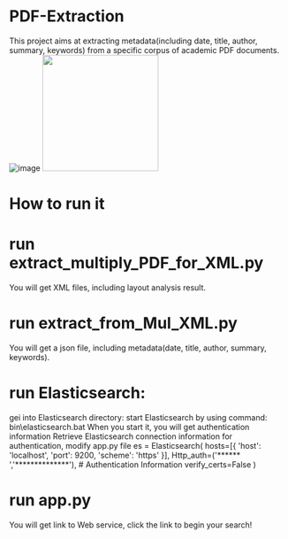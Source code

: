 # PDF-Extraction
This project aims at extracting metadata(including date, title, author, summary, keywords) from a specific corpus of academic PDF documents. 
![image](https://github.com/user-attachments/assets/80a05ae8-54fb-4649-8467-3b239d3a74dd)
<img src="https://github.com/user-attachments/assets/80a05ae8-54fb-4649-8467-3b239d3a74dd" width="210px">

# How to run it
# run extract_multiply_PDF_for_XML.py
You will get XML files, including layout analysis result.

# run extract_from_Mul_XML.py
You will get a json file, including metadata(date, title, author, summary, keywords).

# run Elasticsearch:
gei into Elasticsearch directory:
start Elasticsearch by using command: bin\elasticsearch.bat
When you start it, you will get authentication information
Retrieve Elasticsearch connection information for authentication, modify app.py file
es = Elasticsearch(
  hosts=[{
  'host': 'localhost',
  'port': 9200,
  'scheme': 'https'
  }],
  Http_auth=('****** ','**************'), # Authentication Information
  verify_certs=False
)

# run app.py

You will get link to Web service, click the link to begin your search!
